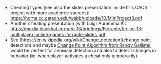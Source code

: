 * Cheating types (see also the slides presentation inside this OACS project with more academic sources): https://home.cc.gatech.edu/webb/uploads/10/MiniProject3.pdf
* Another cheating presentation (with Luigi Auriemma!!!): https://media.blackhat.com/eu-13/briefings/Ferrante/bh-eu-13-multiplayer-online-games-ferrante-slides.pdf
* See [https://en.wikipedia.org/wiki/Change_detection](change point detection) and maybe [Change Point Algorithm from Randy Gallistel](https://github.com/mrhunsaker/Change_Point), would be perfect for anomaly detection and also to detect changes in behavior (ie, when player activates a cheat only temporarily).
